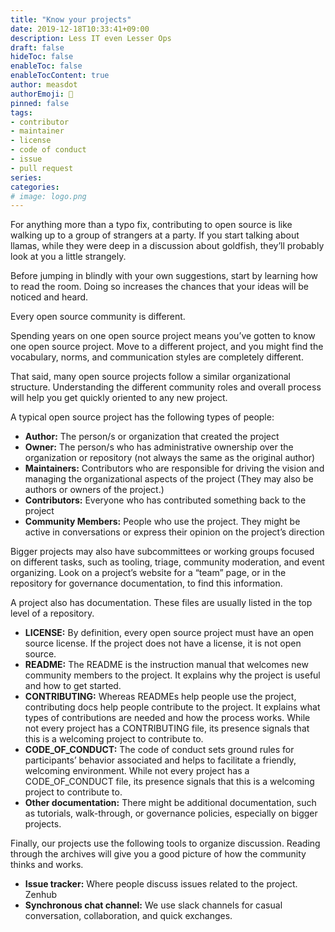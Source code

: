 ```yaml
---
title: "Know your projects"
date: 2019-12-18T10:33:41+09:00
description: Less IT even Lesser Ops
draft: false
hideToc: false
enableToc: false
enableTocContent: true
author: measdot
authorEmoji: 🎅
pinned: false
tags:
- contributor
- maintainer
- license
- code of conduct
- issue
- pull request
series:
categories:
# image: logo.png
---
```


For anything more than a typo fix, contributing to open source is like walking up to a group of strangers at a party. If you start talking about llamas, while they were deep in a discussion about goldfish, they’ll probably look at you a little strangely.

Before jumping in blindly with your own suggestions, start by learning how to read the room. Doing so increases the chances that your ideas will be noticed and heard.

Every open source community is different.

Spending years on one open source project means you’ve gotten to know one open source project. Move to a different project, and you might find the vocabulary, norms, and communication styles are completely different.

That said, many open source projects follow a similar organizational structure. Understanding the different community roles and overall process will help you get quickly oriented to any new project.

A typical open source project has the following types of people:

- **Author:** The person/s or organization that created the project
- **Owner:** The person/s who has administrative ownership over the organization or repository (not always the same as the original author)
- **Maintainers:** Contributors who are responsible for driving the vision and managing the organizational aspects of the project (They may also be authors or owners of the project.)
- **Contributors:** Everyone who has contributed something back to the project
- **Community Members:** People who use the project. They might be active in conversations or express their opinion on the project’s direction

Bigger projects may also have subcommittees or working groups focused on different tasks, such as tooling, triage, community moderation, and event organizing. Look on a project’s website for a “team” page, or in the repository for governance documentation, to find this information.

A project also has documentation. These files are usually listed in the top level of a repository.

- **LICENSE:** By definition, every open source project must have an open source license. If the project does not have a license, it is not open source.
- **README:** The README is the instruction manual that welcomes new community members to the project. It explains why the project is useful and how to get started.
- **CONTRIBUTING:** Whereas READMEs help people use the project, contributing docs help people contribute to the project. It explains what types of contributions are needed and how the process works. While not every project has a CONTRIBUTING file, its presence signals that this is a welcoming project to contribute to.
- **CODE_OF_CONDUCT:** The code of conduct sets ground rules for participants’ behavior associated and helps to facilitate a friendly, welcoming environment. While not every project has a CODE_OF_CONDUCT file, its presence signals that this is a welcoming project to contribute to.
- **Other documentation:** There might be additional documentation, such as tutorials, walk-through, or governance policies, especially on bigger projects.

Finally, our projects use the following tools to organize discussion. Reading through the archives will give you a good picture of how the community thinks and works.

- **Issue tracker:** Where people discuss issues related to the project. Zenhub
- **Synchronous chat channel:** We use slack channels for casual conversation, collaboration, and quick exchanges.
